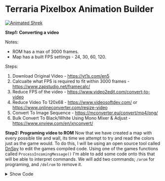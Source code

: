 # Terraria Pixelbox Animation Builder

[![Animated Shrek](https://i.imgur.com/QIHeAA8.png)](https://www.youtube.com/watch?v=EVP2zqgrtzg "Terraria But Its Animated Shrek - Click to Watch!")

 **Step1: Converting a video**

Notes:
 - ROM has a max of 3000 frames.
 - Map has a built FPS settings - 24, 30, 60, 120.

Steps:
1) Download Original Video - https://yt1s.com/en5
2) Calcualte what FPS is required to fit within 3000 frames - https://www.zapstudio.net/framecalc/
3) Reduce FPS of the video - https://www.video2edit.com/convert-to-video
4) Reduce Video To 120x68 - https://www.videosoftdev.com/ or https://www.onlineconverter.com/resize-video
5) Convert To Image Sequence - https://mconverter.eu/convert/mp4/png/
6) Bulk Convert To Black/White Using Mono Mixer & Adjust - https://www.xnview.com/en/xnconvert/

**Step2: Programing video to ROM**
Now that we have created a map with every possible tile and wall, its time we attempt to try and read the colors just as the game would. To do this, I will be using an open source tool called [DnSpy](https://github.com/dnSpy/dnSpy) to edit the games compiled code. Using one of the games functions called `ProcessIncomingMessage()` I'm able to add some code onto this that will be able to interpret commands. We will add two commands; `/arom` for programing, and `/delrom` to remove it.
 
<details><summary>Show Code</summary>
 
```c#
//###################################################################################
//Terraria.Chat > ChatCommandProcessor (OR CreateOutgoingMessage)
using System;
using System.Collections.Generic;
using System.IO;
using System.Linq;
using Microsoft.Xna.Framework;
using Terraria.Chat.Commands;
using Terraria.Localization;
using Microsoft.Xna.Framework.Graphics;
using ReLogic.Content;

namespace Terraria.Chat
{
	public partial class ChatCommandProcessor : IChatProcessor
	{
		public void ProcessIncomingMessage(ChatMessage message, int clientId)
		{
			// ###################################################################################
			if (message.Text.Contains("/arom")) // Animation rom.
			{
				string SchemName = "";
				int RunBy = 0;
				string Message = message.Text;
				int romWidth = 8160;
				int romHeight = 2249;

				// We are starting from the right to left so add the width.
				Vector2 playerPosition = new Vector2((Main.LocalPlayer.position.X / 16), (Main.LocalPlayer.position.Y / 16) + 5); // Offset 5 down.
				Vector2 wirePosition = playerPosition;
				int lineOffset = 1;
				int WireColor = 1;
				try
				{
					// Create a new list of words based on a sentences spaces.
					List<string> wordList = Message.TrimStart(new char[]{' '}).Split(new char[]{' '}).ToList<string>();
					wordList.RemoveAt(0); // Remove the first word -> /schem.

					// Define variables based on the list of words.

					foreach (string OutString in string.Join(" ", wordList.ToArray()).Split(new char[]{' '}))
					{
						if (RunBy == 0) // Define the first variable.
						{
							SchemName = OutString;
							RunBy++;
						}
					}

					// Load Schem
					if (SchemName == "")
					{
						Console.WriteLine("ERROR: Type a schematic name!");
						Main.NewTextMultiline("ERROR: Type a schematic name!", false, Color.Red, -1);
						return;
					}
					else
					{
						try
						{
							// Create a string of 0s width long.
							char[] previousLine = new char[romWidth];
							for (int i = 0; i < romWidth; i++)
							{
								previousLine[i] = '0';
							}

							// Go through each line of wordlist.
							foreach (string Line in File.ReadLines(@"C:\Program Files (x86)\Steam\steamapps\common\Terraria\#romupload\" + SchemName + ".txt"))
							{
								// Check if to use encoding.
								string bitFormat = "";
								for (int i = 0; i < romWidth; i++)
								{
									bitFormat += (int.Parse(previousLine[i].ToString()) ^ int.Parse(Line[i].ToString())).ToString();
									previousLine[i] = Line[i];
								}

								// System.Windows.Forms.MessageBox.Show(ConvertArrayBuilder(arrayHalf));        
								// Place the wires based on a status serial format - XOR ROM.
								//
								// Go through each bit within the returned binary.
								foreach (char bit in bitFormat) // For xor ConvertXORArray(arrayFourth)
								{
									// If bit is a 1 then place wire.
									if (bit.ToString() == "1")
									{
										// Get the wire color.
										if (WireColor == 1) // Blue first 1-14, red second 15,28.
										{
											// Place red wire.
											WorldGen.PlaceWire((int)wirePosition.X, (int)wirePosition.Y);
										}
										else if (WireColor == 2)
										{
											// Place blue wire.
											WorldGen.PlaceWire2((int)wirePosition.X, (int)wirePosition.Y);
										}
										else if (WireColor == 3)
										{
											// Place green wire.
											WorldGen.PlaceWire3((int)wirePosition.X, (int)wirePosition.Y);
										}
										else if (WireColor == 4)
										{
											// Place yellow wire.
											WorldGen.PlaceWire4((int)wirePosition.X, (int)wirePosition.Y);
										}
									}

									// Move the postion 1 right for the next byte.
									wirePosition.X++;
								}

								// Continue to go down.
								//
								// Reset the X position.
								wirePosition.X = playerPosition.X;

								// Progress wire color.
								if (WireColor == 4)
								{
									// Reset wirecolor back to 1.
									WireColor = 1;

									// Progress position down.
									wirePosition.Y += 3;
								}
								else
								{
									WireColor++;
								}
							}

							// Display Console
							Console.WriteLine(string.Concat(new string[]{"Schematic: ", SchemName.ToString(), " has loaded successfully!"}));
							Main.NewTextMultiline(string.Concat(new string[]{"Schematic: ", SchemName.ToString(), " has loaded successfully!"}), false, Color.Green, -1);
						}
						catch (Exception)
						{
							Console.WriteLine("Schematic: " + SchemName.ToString() + " was not found!");
							Main.NewTextMultiline("Schematic: " + SchemName.ToString() + " was not found!", false, Color.Red, -1);
						}
					}

					// Command Finished
					return;
				}
				catch (Exception)
				{
					Console.WriteLine("ERROR: Command Usage - /arom [schem]");
					Main.NewTextMultiline("ERROR: Command Usage - /arom [schem]", false, Color.Red, -1);
				}

				return;
			}

			// ###################################################################################
			if (message.Text.Contains("/delrom")) // Animation rom.
			{
				string SchemName = "";
				int RunBy = 0;
				string Message = message.Text;
				int romWidth = 8160;
				int romHeight = 2249;

				// We are starting from the right to left so add the width.
				Vector2 playerPosition = new Vector2((Main.LocalPlayer.position.X / 16), (Main.LocalPlayer.position.Y / 16) + 5); // Offset 5 down.
				Vector2 wirePosition = playerPosition;
				int lineOffset = 1;
				int WireColor = 1;
				try
				{
					// Create a list with height amount of rows of width long charecters.
					var clearSchematic = new List<string>(Enumerable.Repeat("".PadLeft(romWidth, '0'), romHeight).ToList());

					// Go through each line of wordlist.
					foreach (string Line in clearSchematic)
					{
						// System.Windows.Forms.MessageBox.Show(ConvertArrayBuilder(arrayHalf));        
						// Place the wires based on a status serial format - XOR ROM.
						//
						// Go through each bit within the returned binary.
						foreach (char bit in Line) // For xor ConvertXORArray(arrayFourth)
						{
							// Remove wire colors.
							WorldGen.KillWire((int)wirePosition.X, (int)wirePosition.Y);
							WorldGen.KillWire2((int)wirePosition.X, (int)wirePosition.Y);
							WorldGen.KillWire3((int)wirePosition.X, (int)wirePosition.Y);
							WorldGen.KillWire4((int)wirePosition.X, (int)wirePosition.Y);
							// Move the postion 1 right for the next byte.
							wirePosition.X++;
						}

						// Continue to go down.
						//
						// Reset the X position.
						wirePosition.X = playerPosition.X;

						// Progress wire color.
						if (WireColor == 4)
						{
							// Reset wirecolor back to 1.
							WireColor = 1;

							// Progress position down.
							wirePosition.Y += 3;
						}
						else
						{
							WireColor++;
						}
					}

					// Display Console
					Console.WriteLine(string.Concat(new string[]{"The ROM has been wiped! Area cleaned: " + romWidth + "x" + romHeight}));
					Main.NewTextMultiline(string.Concat(new string[]{"The ROM has been wiped! Area cleaned: " + romWidth + "x" + romHeight}), false, Color.Green, -1);

					// Command Finished
					return;
				}
				catch (Exception)
				{
					Console.WriteLine("ERROR: Command Usage - /delrom");
					Main.NewTextMultiline("ERROR: Command Usage - /delrom", false, Color.Red, -1);
				}

				return;
			}

			// ###################################################################################
			IChatCommand chatCommand;
			if (this._commands.TryGetValue(message.CommandId, out chatCommand))
			{
				chatCommand.ProcessIncomingMessage(message.Text, (byte)clientId);
				message.Consume();
				return;
			}

			if (this._defaultCommand != null)
			{
				this._defaultCommand.ProcessIncomingMessage(message.Text, (byte)clientId);
				message.Consume();
			}
		}
	}
}
```
</details>
